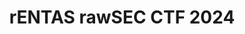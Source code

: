 ---
title: rENTAS rawSEC CTF 2024
description: This blog contains concise writeups for diverse rENTAS rawSEC CTF 2024 challenges, covering domains like Cryptography, OSINT, Web, Misc and more. Let's explore and enhance our cybersecurity skills together.  
image:

# Badge style
style:
    background: "#0177b8"
    color: "#fff"
---